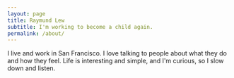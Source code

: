 ```yaml
---
layout: page
title: Raymund Lew
subtitle: I'm working to become a child again.
permalink: /about/
---
```

I live and work in San Francisco. I love talking to people about what they
do and how they feel. Life is interesting and simple, and I'm curious,
so I slow down and listen.
